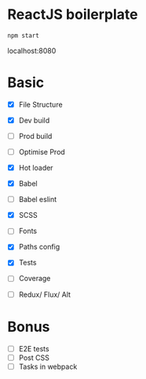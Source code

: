 # ReactJS boilerplate

```sh
npm start
```

localhost:8080

# Basic

- [x] File Structure
- [x] Dev build
- [ ] Prod build
- [ ] Optimise Prod
- [x] Hot loader
- [x] Babel
- [ ] Babel eslint
- [x] SCSS
- [ ] Fonts
- [x] Paths config
- [x] Tests
- [ ] Coverage
- [ ] Redux/ Flux/ Alt


# Bonus
- [ ] E2E tests
- [ ] Post CSS
- [ ] Tasks in webpack
